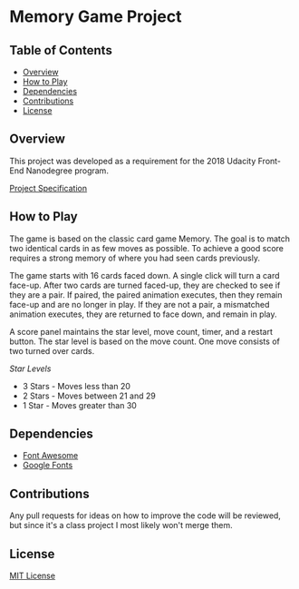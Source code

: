 # Memory Game Project

## Table of Contents

* [Overview](#overview)
* [How to Play](#how-to-play)
* [Dependencies](#dependencies)
* [Contributions](#contributions)
* [License](#license)

## Overview

This project was developed as a requirement for the 2018 Udacity Front-End Nanodegree program. 

[Project Specification](Project%20Specification.pdf)

## How to Play

The game is based on the classic card game Memory. The goal is to match two identical cards in as few moves as possible. To achieve a good score requires a strong memory of where you had seen cards previously.

The game starts with 16 cards faced down. A single click will turn a card face-up. After two cards are turned faced-up, they are checked to see if they are a pair. If paired, the paired animation executes, then they remain face-up and are no longer in play. If they are not a pair, a mismatched animation executes, they are returned to face down, and remain in play.

A score panel maintains the star level, move count, timer, and a restart button. The star level is based on the move count. One move consists of two turned over cards. 

*Star Levels*
  * 3 Stars -   Moves less than 20
  * 2 Stars -   Moves between 21 and 29
  * 1 Star  -   Moves greater than 30

## Dependencies

* [Font Awesome](https://fontawesome.com)
* [Google Fonts](https://fonts.google.com)

## Contributions
Any pull requests for ideas on how to improve the code will be reviewed, but since it's a class project I most likely won't merge them.

## License
[MIT License](LICENSE)
